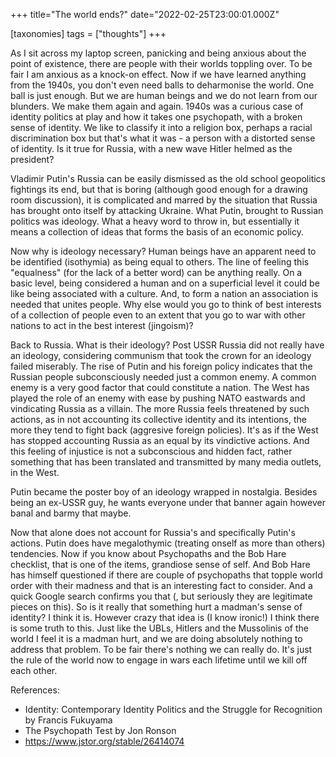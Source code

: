 +++
title="The world ends?"
date="2022-02-25T23:00:01.000Z"

[taxonomies] 
tags = ["thoughts"]
+++

As I sit across my laptop screen, panicking and being anxious about the point of existence, there are people with their worlds toppling over. To be fair I am anxious as a knock-on effect. Now if we have learned anything from the 1940s, you don't even need balls to deharmonise the world. One ball is just enough. But we are human beings and we do not learn from our blunders. We make them again and again. 1940s was a curious case of identity politics at play and how it takes one psychopath, with a broken sense of identity. We like to classify it into a religion box, perhaps a racial discrimination box but that's what it was - a person with a distorted sense of identity. Is it true for Russia, with a new wave Hitler helmed as the president?

Vladimir Putin's Russia can be easily dismissed as the old school geopolitics fightings its end, but that is boring (although good enough for a drawing room discussion), it is complicated and marred by the situation that Russia has brought onto itself by attacking Ukraine. What Putin, brought to Russian politics was ideology. What a heavy word to throw in, but essentially it means a collection of ideas that forms the basis of an economic policy. 

Now why is ideology necessary? Human beings have an apparent need to be identified (isothymia) as being equal to others. The line of feeling this "equalness" (for the lack of a better word) can be anything really. On a basic level, being considered a human and on a superficial level it could be like being associated with a culture. And, to form a nation an association is needed that unites people. Why else would you go to think of best interests of a collection of people even to an extent that you go to war with other nations to act in the best interest (jingoism)?

Back to Russia. What is their ideology? Post USSR Russia did not really have an ideology, considering communism that took the crown for an ideology failed miserably. The rise of Putin and his foreign policy indicates that the Russian people subconsciously needed just a common enemy. A common enemy is a very good factor that could constitute a nation. The West has played the role of an enemy with ease by pushing NATO eastwards and vindicating Russia as a villain. The more Russia feels threatened by such actions, as in not accounting its collective identity and its intentions, the more they tend to fight back (aggresive foreign policies). It's as if the West has stopped accounting Russia as an equal by its vindictive actions. And this feeling of injustice is not a subconscious and hidden fact, rather something that has been translated and transmitted by many media outlets, in the West.

Putin became the poster boy of an ideology wrapped in nostalgia. Besides being an ex-USSR guy, he wants everyone under that banner again however banal and barmy that maybe.

Now that alone does not account for Russia's and specifically Putin's actions. Putin does have megalothymic (treating onself as more than others) tendencies. Now if you know about Psychopaths and the Bob Hare checklist, that is one of the items, grandiose sense of self. And Bob Hare has himself questioned if there are couple of psychopaths that topple world order with their madness and that is an interesting fact to consider. And a quick Google search confirms you that (, but seriously they are legitimate pieces on this). So is it really that something hurt a madman's sense of identity? I think it is. However crazy that idea is (I know ironic!) I think there is some truth to this. Just like the UBLs, Hitlers and the Mussolinis of the world I feel it is a madman hurt, and we are doing absolutely nothing to address that problem. To be fair there's nothing we can really do. It's just the rule of the world now to engage in wars each lifetime until we kill off each other.

References: 
- Identity: Contemporary Identity Politics and the Struggle for Recognition by Francis Fukuyama
- The Psychopath Test by Jon Ronson
- https://www.jstor.org/stable/26414074
